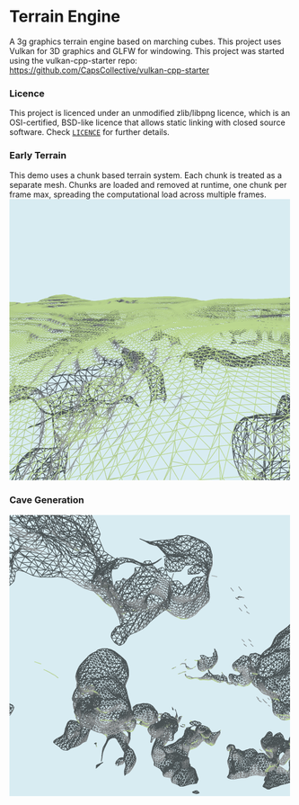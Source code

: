 # Terrain Engine

A 3g graphics terrain engine based on marching cubes. This project uses Vulkan for 3D graphics and GLFW for windowing.
This project was started using the vulkan-cpp-starter repo: https://github.com/CapsCollective/vulkan-cpp-starter

### Licence

This project is licenced under an unmodified zlib/libpng licence, which is an OSI-certified, BSD-like licence that allows static linking with closed source software. Check [`LICENCE`](LICENSE) for further details.

### Early Terrain 
This demo uses a chunk based terrain system. Each chunk is treated as a separate mesh. Chunks are loaded and removed at runtime, one chunk per frame max, spreading the computational load across multiple frames.
![alt text](https://github.com/NoodlePlexium/Minecraft/blob/main/Screenshot1.png)

### Cave Generation 
![alt text](https://github.com/NoodlePlexium/Minecraft/blob/main/Screenshot2.png)
